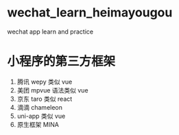 # wechat_learn_heimayougou
wechat app learn and practice

# 小程序的第三方框架
1. 腾讯 wepy 类似 vue
2. 美团 mpvue 语法类似 vue
3. 京东 taro 类似 react
4. 滴滴 chameleon
5. uni-app 类似 vue
6. 原生框架 MINA


